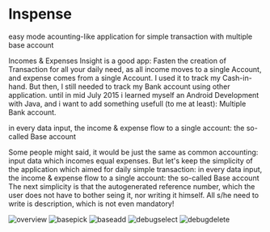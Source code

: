# Inspense
 easy mode acounting-like application for simple transaction with multiple base account

Incomes & Expenses Insight is a good app: Fasten the creation of Transaction for all your daily need, as all income moves to a single Account, and expense comes from a single Account. I used it to track my Cash-in-hand. But then, I still needed to track my Bank account using other application. until in mid July 2015 i learned myself an Android Development with Java, and i want to add something usefull (to me at least): Multiple Bank account.

in every data input, the income & expense flow to a single account: the so-called Base account

Some people might said, it would be just the same as common accounting: input data which incomes equal expenses. But let's keep the simplicity of the application which aimed for daily simple transaction: in every data input, the income & expense flow to a single account: the so-called Base account The next simplicity is that the autogenerated reference number, which the user does not have to bother seing it, nor writing it himself. All s/he need to write is description, which is not even mandatory! 

![overview](https://cloud.githubusercontent.com/assets/6647566/9257684/1f1c27c6-4221-11e5-9c2f-f7137b3986ee.jpg)
![basepick](https://cloud.githubusercontent.com/assets/6647566/9257687/24cb4c74-4221-11e5-9516-b912d30a5a6b.jpg)
![baseadd](https://cloud.githubusercontent.com/assets/6647566/9257691/27f1e368-4221-11e5-8f6e-8e5e52eceddf.jpg)
![debugselect](https://cloud.githubusercontent.com/assets/6647566/9257692/2a3f0c36-4221-11e5-9da2-5ae14b64cc61.jpg)
![debugdelete](https://cloud.githubusercontent.com/assets/6647566/9257695/2cb045ca-4221-11e5-9713-3de418d3d477.jpg)
